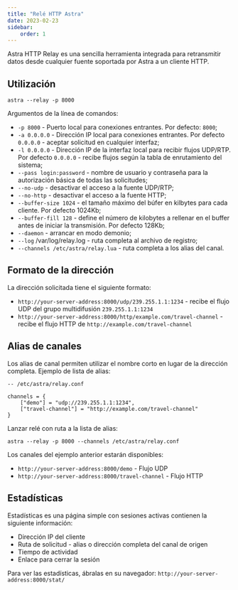 ```yaml
---
title: "Relé HTTP Astra"
date: 2023-02-23
sidebar:
    order: 1
---
```


Astra HTTP Relay es una sencilla herramienta integrada para retransmitir datos desde cualquier fuente soportada por Astra a un cliente HTTP.

## Utilización[](/es/misc/tools-and-utilities/astra-http-relay#usage)

```
astra --relay -p 8000
```

Argumentos de la línea de comandos:

- `-p 8000` - Puerto local para conexiones entrantes. Por defecto: `8000`;
- `-a 0.0.0.0` - Dirección IP local para conexiones entrantes. Por defecto `0.0.0.0` - aceptar solicitud en cualquier interfaz;
- `-l 0.0.0.0` - Dirección IP de la interfaz local para recibir flujos UDP/RTP. Por defecto `0.0.0.0` - recibe flujos según la tabla de enrutamiento del sistema;
- `--pass login:password` - nombre de usuario y contraseña para la autorización básica de todas las solicitudes;
- `--no-udp` - desactivar el acceso a la fuente UDP/RTP;
- `--no-http` - desactivar el acceso a la fuente HTTP;
- `--buffer-size 1024` - el tamaño máximo del búfer en kilbytes para cada cliente. Por defecto 1024Kb;
- `--buffer-fill 128` - define el número de kilobytes a rellenar en el buffer antes de iniciar la transmisión. Por defecto 128Kb;
- `--daemon` - arrancar en modo demonio;
- `--log` /var/log/relay.log - ruta completa al archivo de registro;
- `--channels /etc/astra/relay.lua` - ruta completa a los alias del canal.

## Formato de la dirección[](/es/misc/tools-and-utilities/astra-http-relay#address-format)

La dirección solicitada tiene el siguiente formato:

- `http://your-server-address:8000/udp/239.255.1.1:1234` - recibe el flujo UDP del grupo multidifusión `239.255.1.1:1234`
- `http://your-server-address:8000/http/example.com/travel-channel` - recibe el flujo HTTP de `http://example.com/travel-channel`

## Alias de canales[](/es/misc/tools-and-utilities/astra-http-relay#channel-aliases)

Los alias de canal permiten utilizar el nombre corto en lugar de la dirección completa. Ejemplo de lista de alias:

```
-- /etc/astra/relay.conf

channels = {
    ["demo"] = "udp://239.255.1.1:1234",
    ["travel-channel"] = "http://example.com/travel-channel"
}
```

Lanzar relé con ruta a la lista de alias:

```
astra --relay -p 8000 --channels /etc/astra/relay.conf
```

Los canales del ejemplo anterior estarán disponibles:

- `http://your-server-address:8000/demo` - Flujo UDP
- `http://your-server-address:8000/travel-channel` - Flujo HTTP

## Estadísticas[](/es/misc/tools-and-utilities/astra-http-relay#statistics)

Estadísticas es una página simple con sesiones activas contienen la siguiente información:

- Dirección IP del cliente
- Ruta de solicitud - alias o dirección completa del canal de origen
- Tiempo de actividad
- Enlace para cerrar la sesión

Para ver las estadísticas, ábralas en su navegador: `http://your-server-address:8000/stat/`
